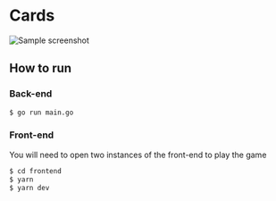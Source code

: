 # Cards

![Sample screenshot]('./imgs/sample.png')

## How to run

### Back-end

```bash
$ go run main.go
```

### Front-end

You will need to open two instances of the front-end to play the game

```bash
$ cd frontend
$ yarn
$ yarn dev
```
